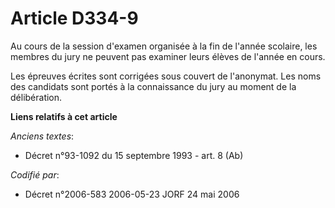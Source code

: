 # Article D334-9

Au cours de la session d'examen organisée à la fin de l'année scolaire, les membres du jury ne peuvent pas examiner leurs
élèves de l'année en cours.

Les épreuves écrites sont corrigées sous couvert de l'anonymat. Les noms des candidats sont portés à la connaissance du jury
au moment de la délibération.

**Liens relatifs à cet article**

_Anciens textes_:

  - Décret n°93-1092 du 15 septembre 1993 - art. 8 (Ab)

_Codifié par_:

  - Décret n°2006-583 2006-05-23 JORF 24 mai 2006
